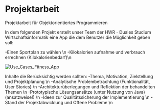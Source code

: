 # Projektarbeit
Projektarbeit für Objektorientiertes Programmieren

In dem folgenden Projekt erstellt unser Team der HWR - Duales Studium Wirtschaftsinformatik eine App die dem Benutzer die Möglichkeit geben soll:

-Einen Sportplan zu wählen \n
-Kilokalorien aufnahme und verbrauch errechnen (Kilokalorienbedarf)\n

![Use_Cases_Fitness_App](https://github.com/ViktorStehle/Projektarbeit/assets/106766191/484efe1d-7b62-482d-8e2c-885d15e1751a)

Inhalte die Berücksichtig werden sollten:
-Thema, Motivation, Zielstellung und Projektplanung \n
-Analytische Problembetrachtung (Funktionalität, User Stories) \n
-Architekturüberlegungen und Reflektion der behandelten Themen \n
-Prototypische Lösungsansätze (unter Nutzung von Java) (ansatzweise!) \n
-Ideen zur Qualitätssicherung der Implementierung \n
-Stand der Projektabwicklung und Offene Probleme \n
